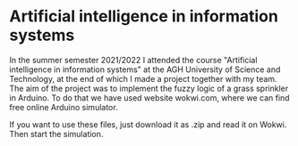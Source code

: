 # Artificial intelligence in information systems
In the summer semester 2021/2022 I attended the course "Artificial intelligence in information systems" at the AGH University of Science and Technology, at the end of which I made a project together with my team. The aim of the project was to implement the fuzzy logic of a grass sprinkler in Arduino. To do that we have used website wokwi.com, where we can find free online Arduino simulator.

If you want to use these files, just download it as .zip and read it on Wokwi. Then start the simulation.
